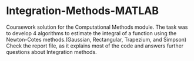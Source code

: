 # Integration-Methods-MATLAB
Coursework solution for the Computational Methods module. The task was to develop 4 algorithms to estimate the integral of a function using the Newton-Cotes methods.(Gaussian, Rectangular, Trapezium, and Simpson)
Check the report file, as it explains most of the code and answers further questions about Integration methods. 
